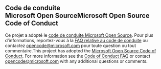 ## <a name="microsoft-open-source-code-of-conduct"></a><span data-ttu-id="76aab-101">Code de conduite Microsoft Open Source</span><span class="sxs-lookup"><span data-stu-id="76aab-101">Microsoft Open Source Code of Conduct</span></span>
<span data-ttu-id="76aab-p101">Ce projet a adopté le [code de conduite Microsoft Open Source](https://opensource.microsoft.com/codeofconduct/). Pour plus d’informations, reportez-vous à la [FAQ relative au code de conduite](https://opensource.microsoft.com/codeofconduct/faq/) ou contactez [opencode@microsoft.com](mailto:opencode@microsoft.com) pour toute question ou tout commentaire.</span><span class="sxs-lookup"><span data-stu-id="76aab-p101">This project has adopted the [Microsoft Open Source Code of Conduct](https://opensource.microsoft.com/codeofconduct/). For more information see the [Code of Conduct FAQ](https://opensource.microsoft.com/codeofconduct/faq/) or contact [opencode@microsoft.com](mailto:opencode@microsoft.com) with any additional questions or comments.</span></span>